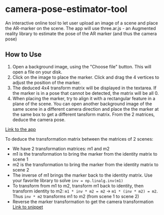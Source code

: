 # camera-pose-estimator-tool
An interactive online tool to let user upload an image of a scene and place the AR-marker on the scene. The app will use three.ar.js - an Augmented reality library to estimate the pose of the AR marker (and thus the camera pose)

## How to Use

1. Open a background image, using the "Choose file" button. This will open a file on your disk.
2. Click on the image to place the marker. Click and drag the 4 vertices to adjust the position of the marker.
3. The deduced 4x4 transform matrix will be displayed in the textarea. If the marker is in a pose that cannot be detected, the matrix will be all 0.
4. When placing the marker, try to align it with a rectangular feature in a plane of the scene. You can open another background image of the same scene in a different camera direction and place the the marker at the same box to get a different tansform matrix. From the 2 matrices, deduce the camera pose.

[Link to the app](https://yuhanz.github.io/camera-pose-estimator-tool/index.html)

To deduce the transformation matrix between the matrices of 2 scenes:
- We have 2 transformation matrices: m1 and m2
- m1 is the transformation to bring the marker from the identity matrix to scene 1
- m2 is the transformation to bring the marker from the identity matrix to scene 2
- The inverse of m1 brings the marker back to the identity matrix. Use your favorite library to solve `inv = np.linalg.inv(m1)`
- To transform from m1 to m2, transform m1 back to identity, then transform identity to m2: `m1 * inv * m2 = m2` -> `m1 * (inv * m2) = m2`. Thus `inv * m2` transforms m1 to m2 (from scene 1 to scene 2)
- Reverse the marker transformation to get the camera transformation [Link to snippet](https://gist.github.com/yuhanz/10d9177c9348804bd439f1f5a579c555)
